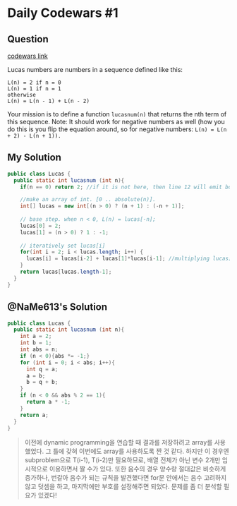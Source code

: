 # Daily Codewars #1
## Question
[codewars link](http://www.codewars.com/kata/55a7de09273f6652b200002e)

Lucas numbers are numbers in a sequence defined like this:

```
L(n) = 2 if n = 0
L(n) = 1 if n = 1
otherwise 
L(n) = L(n - 1) + L(n - 2)
```
Your mission is to define a function ```lucasnum(n)``` that returns the nth term of this sequence.
Note: It should work for negative numbers as well (how you do this is you flip the equation around, so for negative numbers: ```L(n) = L(n + 2) - L(n + 1)).```


## My Solution
```java
public class Lucas {
  public static int lucasnum (int n){
    if(n == 0) return 2; //if it is not here, then line 12 will emit boundary exception.

    //make an array of int. [0 .. absolute(n)].
    int[] lucas = new int[(n > 0) ? (n + 1) : (-n + 1)]; 
    
    // base step. when n < 0, L(n) = lucas[-n];
    lucas[0] = 2; 
    lucas[1] = (n > 0) ? 1 : -1;
    
    // iteratively set lucas[i]
    for(int i = 2; i < lucas.length; i++) {
      lucas[i] = lucas[i-2] + lucas[1]*lucas[i-1]; //multiplying lucas[1] is adjusting the sign of lucas[i-1]
    }
    return lucas[lucas.length-1];
  }
}
```

## @NaMe613's Solution
```java
public class Lucas {
  public static int lucasnum (int n){
    int a = 2;
    int b = 1;
    int abs = n;
    if (n < 0){abs *= -1;}
    for (int i = 0; i < abs; i++){
      int q = a;
      a = b;
      b = q + b;
    }
    if (n < 0 && abs % 2 == 1){
      return a * -1;
    }
    return a;
  }
}
```
> 이전에 dynamic programming을 연습할 때 결과를 저장하려고 array를 사용했었다. 그 틀에 갖혀 이번에도 array를 사용하도록 짠 것 같다.
> 하지만 이 경우엔 subproblem으로 T(i-1), T(i-2)만 필요하므로, 배열 전체가 아닌 변수 2개만 임시적으로 이용하면서 짤 수가 있다.
> 또한 음수의 경우 양수랑 절대값은 비슷하게 증가하나, 번갈아 음수가 되는 규칙을 발견했다면 for문 안에서는 음수 고려하지 않고 덧셈을 하고, 마지막에만 부호를 설정해주면 되었다. 문제를 좀 더 분석할 필요가 있겠다! 